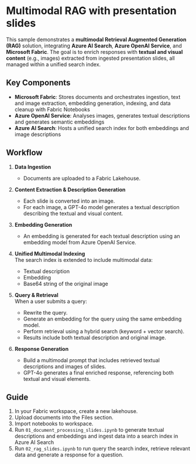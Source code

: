 # Multimodal RAG with presentation slides

This sample demonstrates a **multimodal Retrieval Augmented Generation (RAG)** solution, integrating **Azure AI Search**, **Azure OpenAI Service**, and **Microsoft Fabric**. The goal is to enrich responses with **textual and visual content** (e.g., images) extracted from ingested presentation slides, all managed within a unified search index.

## Key Components

- **Microsoft Fabric**: Stores documents and orchestrates ingestion, text and image extraction, embedding generation, indexing, and data cleanup with Fabric Notebooks
- **Azure OpenAI Service**: Analyses images, generates textual descriptions and generates semantic embeddings
- **Azure AI Search**: Hosts a unified search index for both embeddings and image descriptions

## Workflow

1. **Data Ingestion**  
    - Documents are uploaded to a Fabric Lakehouse.

2. **Content Extraction & Description Generation**  
   - Each slide is converted into an image.
   - For each image, a GPT-4o model generates a textual description describing the textual and visual content.

3. **Embedding Generation**  
   - An embedding is generated for each textual description using an embedding model from Azure OpenAI Service.

4. **Unified Multimodal Indexing**  
   The search index is extended to include multimodal data:
    - Textual description
    - Embedding
    - Base64 string of the original image

5. **Query & Retrieval**  
   When a user submits a query:
   - Rewrite the query.
   - Generate an embedding for the query using the same embedding model.
   - Perform retrieval using a hybrid search (keyword + vector search).
   - Results include both textual description and original image.

6. **Response Generation**  
   - Build a multimodal prompt that includes retrieved textual descriptions and images of slides.
   - GPT-4o generates a final enriched response, referencing both textual and visual elements.

## Guide

1. In your Fabric workspace, create a new lakehouse.
2. Upload documents into the Files section.
3. Import notebooks to workspace.
4. Run `01_document_processing_slides.ipynb` to generate textual descriptions and embeddings and ingest data into a search index in Azure AI Search
5. Run `02_rag_slides.ipynb` to run query the search index, retrieve relevant data and generate a response for a question.